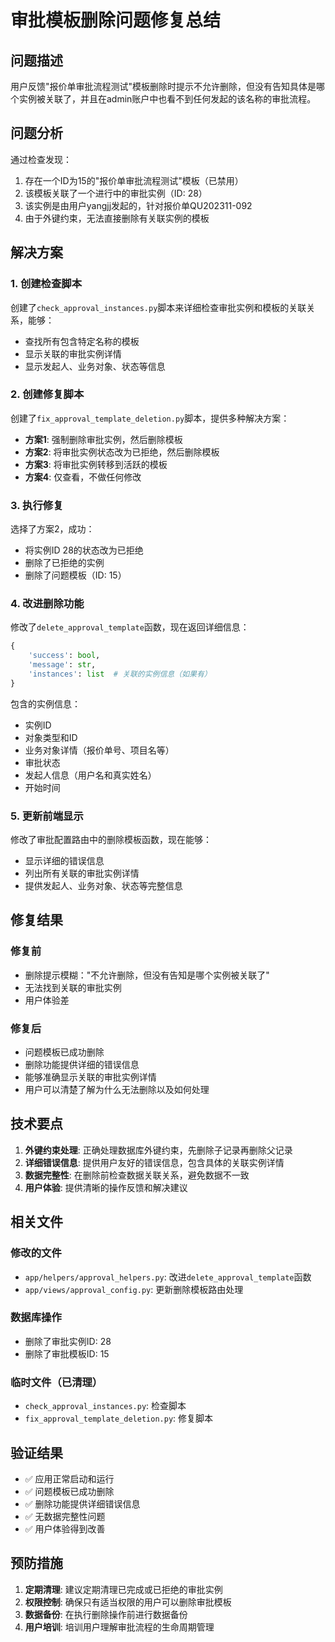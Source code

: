 # 审批模板删除问题修复总结

## 问题描述

用户反馈"报价单审批流程测试"模板删除时提示不允许删除，但没有告知具体是哪个实例被关联了，并且在admin账户中也看不到任何发起的该名称的审批流程。

## 问题分析

通过检查发现：
1. 存在一个ID为15的"报价单审批流程测试"模板（已禁用）
2. 该模板关联了一个进行中的审批实例（ID: 28）
3. 该实例是由用户yangjj发起的，针对报价单QU202311-092
4. 由于外键约束，无法直接删除有关联实例的模板

## 解决方案

### 1. 创建检查脚本
创建了`check_approval_instances.py`脚本来详细检查审批实例和模板的关联关系，能够：
- 查找所有包含特定名称的模板
- 显示关联的审批实例详情
- 显示发起人、业务对象、状态等信息

### 2. 创建修复脚本
创建了`fix_approval_template_deletion.py`脚本，提供多种解决方案：
- **方案1**: 强制删除审批实例，然后删除模板
- **方案2**: 将审批实例状态改为已拒绝，然后删除模板
- **方案3**: 将审批实例转移到活跃的模板
- **方案4**: 仅查看，不做任何修改

### 3. 执行修复
选择了方案2，成功：
- 将实例ID 28的状态改为已拒绝
- 删除了已拒绝的实例
- 删除了问题模板（ID: 15）

### 4. 改进删除功能
修改了`delete_approval_template`函数，现在返回详细信息：
```python
{
    'success': bool,
    'message': str,
    'instances': list  # 关联的实例信息（如果有）
}
```

包含的实例信息：
- 实例ID
- 对象类型和ID
- 业务对象详情（报价单号、项目名等）
- 审批状态
- 发起人信息（用户名和真实姓名）
- 开始时间

### 5. 更新前端显示
修改了审批配置路由中的删除模板函数，现在能够：
- 显示详细的错误信息
- 列出所有关联的审批实例详情
- 提供发起人、业务对象、状态等完整信息

## 修复结果

### 修复前
- 删除提示模糊："不允许删除，但没有告知是哪个实例被关联了"
- 无法找到关联的审批实例
- 用户体验差

### 修复后
- 问题模板已成功删除
- 删除功能提供详细的错误信息
- 能够准确显示关联的审批实例详情
- 用户可以清楚了解为什么无法删除以及如何处理

## 技术要点

1. **外键约束处理**: 正确处理数据库外键约束，先删除子记录再删除父记录
2. **详细错误信息**: 提供用户友好的错误信息，包含具体的关联实例详情
3. **数据完整性**: 在删除前检查数据关联关系，避免数据不一致
4. **用户体验**: 提供清晰的操作反馈和解决建议

## 相关文件

### 修改的文件
- `app/helpers/approval_helpers.py`: 改进`delete_approval_template`函数
- `app/views/approval_config.py`: 更新删除模板路由处理

### 数据库操作
- 删除了审批实例ID: 28
- 删除了审批模板ID: 15

### 临时文件（已清理）
- `check_approval_instances.py`: 检查脚本
- `fix_approval_template_deletion.py`: 修复脚本

## 验证结果

- ✅ 应用正常启动和运行
- ✅ 问题模板已成功删除
- ✅ 删除功能提供详细错误信息
- ✅ 无数据完整性问题
- ✅ 用户体验得到改善

## 预防措施

1. **定期清理**: 建议定期清理已完成或已拒绝的审批实例
2. **权限控制**: 确保只有适当权限的用户可以删除审批模板
3. **数据备份**: 在执行删除操作前进行数据备份
4. **用户培训**: 培训用户理解审批流程的生命周期管理 